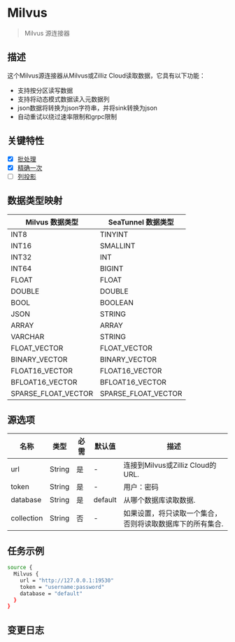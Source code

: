 # Milvus

> Milvus 源连接器

## 描述

这个Milvus源连接器从Milvus或Zilliz Cloud读取数据，它具有以下功能：
- 支持按分区读写数据
- 支持将动态模式数据读入元数据列
- json数据将转换为json字符串，并将sink转换为json
- 自动重试以绕过速率限制和grpc限制

## 关键特性

- [x] [批处理](../../concept/connector-v2-features.md)
- [x] [精确一次](../../concept/connector-v2-features.md)
- [ ] [列投影](../../concept/connector-v2-features.md)

## 数据类型映射

|  Milvus 数据类型   | SeaTunnel 数据类型 |
|---------------------|---------------------|
| INT8                | TINYINT             |
| INT16               | SMALLINT            |
| INT32               | INT                 |
| INT64               | BIGINT              |
| FLOAT               | FLOAT               |
| DOUBLE              | DOUBLE              |
| BOOL                | BOOLEAN             |
| JSON                | STRING              |
| ARRAY               | ARRAY               |
| VARCHAR             | STRING              |
| FLOAT_VECTOR        | FLOAT_VECTOR        |
| BINARY_VECTOR       | BINARY_VECTOR       |
| FLOAT16_VECTOR      | FLOAT16_VECTOR      |
| BFLOAT16_VECTOR     | BFLOAT16_VECTOR     |
| SPARSE_FLOAT_VECTOR | SPARSE_FLOAT_VECTOR |

## 源选项

|    名称           |  类型  | 必需 | 默认值 |                                        描述                                         |
|------------|--------|----------|---------|--------------------------------------------------------------------------------------------|
| url        | String | 是      | -       | 连接到Milvus或Zilliz Cloud的URL.                                              |
| token      | String | 是      | -       | 用户：密码                                                                            |
| database   | String | 是      | default | 从哪个数据库读取数据.                                                             |
| collection | String | 否       | -       | 如果设置，将只读取一个集合，否则将读取数据库下的所有集合. |

## 任务示例

```bash
source {
  Milvus {
    url = "http://127.0.0.1:19530"
    token = "username:password"
    database = "default"
  }
}
```

## 变更日志

